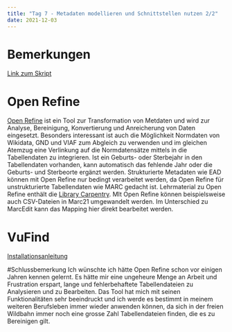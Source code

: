 ```yaml
---
title: "Tag 7 - Metadaten modellieren und Schnittstellen nutzen 2/2"
date: 2021-12-03
---
```

# Bemerkungen
[Link zum Skript](https://pad.gwdg.de/gWb0r0tWQ9yltYmpYW1pEQ?view)

# Open Refine
[Open Refine](https://github.com/OpenRefine/OpenRefine) ist ein Tool zur Transformation von Metdaten und wird zur Analyse, Bereinigung, Konvertierung und Anreicherung von Daten eingesetzt. Besonders interessant ist auch die Möglichkeit Normdaten von Wikidata, GND und VIAF zum Abgleich zu verwenden und im gleichen Atemzug eine Verlinkung auf die Normdatensätze mittels in die Tabellendaten zu integrieren. Ist ein Geburts- oder Sterbejahr in den Tabellendaten vorhanden, kann automatisch das fehlende Jahr oder die Geburts- und Sterbeorte ergänzt werden.
Strukturierte Metadaten wie EAD können mit Open Refine nur bedingt verarbeitet werden, da Open Refine für unstrukturierte Tabellendaten wie MARC gedacht ist.
Lehrmaterial zu Open Refine enthält die [Library Carpentry](https://librarycarpentry.org/lc-open-refine/). MIt Open Refine können beispielsweise auch CSV-Dateien in Marc21 umgewandelt werden. Im Unterschied zu MarcEdit kann das Mapping hier direkt bearbeitet werden. 

# VuFind
[Installationsanleitung](https://vufind.org/wiki/installation:ubuntu)

#Schlussbemerkung
Ich wünschte ich hätte Open Refine schon vor einigen Jahren kennen gelernt. Es hätte mir eine ungeheure Menge an Arbeit und Frustration erspart, lange und fehlerbehaftete Tabellendateien zu Analysieren und zu Bearbeiten. Das Tool hat mich mit seinen Funktionalitäten sehr beeindruckt und ich werde es bestimmt in meinem weiteren Berufsleben immer wieder anwenden können, da sich in der freien Wildbahn immer noch eine grosse Zahl Tabellendateien finden, die es zu Bereinigen gilt.
